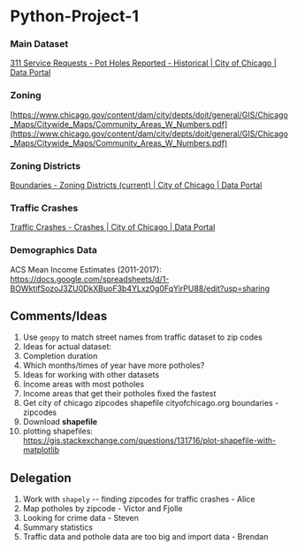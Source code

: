 # Python-Project-1

### Main Dataset

[311 Service Requests - Pot Holes Reported - Historical | City of Chicago | Data Portal](https://data.cityofchicago.org/Service-Requests/311-Service-Requests-Pot-Holes-Reported-Historical/7as2-ds3y)
### Zoning

[https://www.chicago.gov/content/dam/city/depts/doit/general/GIS/Chicago_Maps/Citywide_Maps/Community_Areas_W_Numbers.pdf](https://www.chicago.gov/content/dam/city/depts/doit/general/GIS/Chicago_Maps/Citywide_Maps/Community_Areas_W_Numbers.pdf)

### Zoning Districts

[Boundaries - Zoning Districts (current) | City of Chicago | Data Portal](https://data.cityofchicago.org/Community-Economic-Development/Boundaries-Zoning-Districts-current-/7cve-jgbp)

### Traffic Crashes

[Traffic Crashes - Crashes | City of Chicago | Data Portal](https://data.cityofchicago.org/Transportation/Traffic-Crashes-Crashes/85ca-t3if)
### Demographics Data

ACS Mean Income Estimates (2011-2017): https://docs.google.com/spreadsheets/d/1-BOWktifSozoJ3ZU0DkXBuoF3b4YLxz0g0FqYirPU88/edit?usp=sharing 

## Comments/Ideas
1. Use `geopy` to match street names from traffic dataset to zip codes
2. Ideas for actual dataset:
  1. Completion duration
  2. Which months/times of year have more potholes?
3. Ideas for working with other datasets
  1. Income areas with most potholes
  2. Income areas that get their potholes fixed the fastest
5. Get city of chicago zipcodes shapefile cityofchicago.org boundaries - zipcodes
  1. Download **shapefile**
  2. plotting shapefiles: https://gis.stackexchange.com/questions/131716/plot-shapefile-with-matplotlib


## Delegation
1. Work with `shapely` -- finding zipcodes for traffic crashes - Alice
2. Map potholes by zipcode - Victor and Fjolle
3. Looking for crime data - Steven
4. Summary statistics 
5. Traffic data and pothole data are too big and import data - Brendan 

